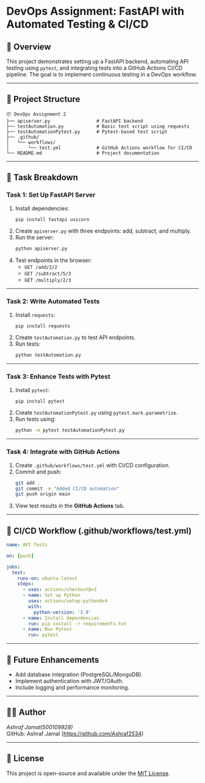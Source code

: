 # DevOps Assignment: FastAPI with Automated Testing & CI/CD

## 📌 Overview
This project demonstrates setting up a FastAPI backend, automating API testing using `pytest`, and integrating tests into a GitHub Actions CI/CD pipeline. The goal is to implement continuous testing in a DevOps workflow.

---

## 📂 Project Structure
```
📦 DevOps Assignment 2
├── apiserver.py                 # FastAPI backend
├── testAutomation.py            # Basic test script using requests
├── testAutomationPytest.py      # Pytest-based test script
├── .github/
│   └── workflows/
│       └── test.yml             # GitHub Actions workflow for CI/CD
└── README.md                    # Project documentation
```

---

## 🚀 Task Breakdown

### **Task 1: Set Up FastAPI Server**
1. Install dependencies:
   ```bash
   pip install fastapi uvicorn
   ```
2. Create `apiserver.py` with three endpoints: add, subtract, and multiply.
3. Run the server:
   ```bash
   python apiserver.py
   ```
4. Test endpoints in the browser:
   - `GET /add/2/2`
   - `GET /subtract/5/3`
   - `GET /multiply/2/3`

---

### **Task 2: Write Automated Tests**
1. Install `requests`:
   ```bash
   pip install requests
   ```
2. Create `testAutomation.py` to test API endpoints.
3. Run tests:
   ```bash
   python testAutomation.py
   ```

---

### **Task 3: Enhance Tests with Pytest**
1. Install `pytest`:
   ```bash
   pip install pytest
   ```
2. Create `testAutomationPytest.py` using `pytest.mark.parametrize`.
3. Run tests using:
   ```bash
   python -m pytest testAutomationPytest.py
   ```

---

### **Task 4: Integrate with GitHub Actions**
1. Create `.github/workflows/test.yml` with CI/CD configuration.
2. Commit and push:
   ```bash
   git add .
   git commit -m "Added CI/CD automation"
   git push origin main
   ```
3. View test results in the **GitHub Actions** tab.

---

## 📜 CI/CD Workflow (.github/workflows/test.yml)
```yaml
name: API Tests

on: [push]

jobs:
  test:
    runs-on: ubuntu-latest
    steps:
      - uses: actions/checkout@v3
      - name: Set up Python
        uses: actions/setup-python@v4
        with:
          python-version: '3.9'
      - name: Install dependencies
        run: pip install -r requirements.txt
      - name: Run Pytest
        run: pytest
```

---

## 🔗 Future Enhancements
- Add database integration (PostgreSQL/MongoDB).
- Implement authentication with JWT/OAuth.
- Include logging and performance monitoring.

---

## 👨‍💻 Author
*Ashraf Jamal(500109928)*  
GitHub: Ashraf Jamal (https://github.com/Ashraf2534)  

---

## 📜 License
This project is open-source and available under the [MIT License](LICENSE).
